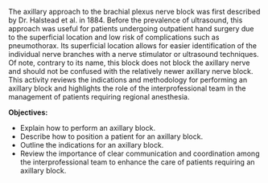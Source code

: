 The axillary approach to the brachial plexus nerve block was first described by Dr. Halstead et al. in 1884. Before the prevalence of ultrasound, this approach was useful for patients undergoing outpatient hand surgery due to the superficial location and low risk of complications such as pneumothorax. Its superficial location allows for easier identification of the individual nerve branches with a nerve stimulator or ultrasound techniques. Of note, contrary to its name, this block does not block the axillary nerve and should not be confused with the relatively newer axillary nerve block. This activity reviews the indications and methodology for performing an axillary block and highlights the role of the interprofessional team in the management of patients requiring regional anesthesia.

**Objectives:**
- Explain how to perform an axillary block.
- Describe how to position a patient for an axillary block.
- Outline the indications for an axillary block.
- Review the importance of clear communication and coordination among the interprofessional team to enhance the care of patients requiring an axillary block.